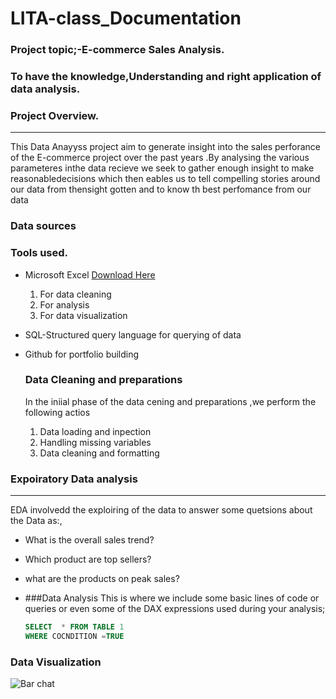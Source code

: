 # LITA-class_Documentation

### Project topic;-E-commerce Sales  Analysis.
### To have the knowledge,Understanding and right application of data analysis.
### Project Overview.
---
This Data Anayyss project aim to generate insight into the sales perforance of the E-commerce project over the past years .By analysing the various parameteres inthe data recieve we seek to gather enough insight to  make reasonabledecisions which then eables us to tell compelling stories around our data from thensight gotten and to know th best perfomance from our data 

### Data sources




### Tools used.
- Microsoft Excel [Download Here](https;//micrososft.com)
    1. For data cleaning
    2. For analysis
    3. For data visualization
 
       
- SQL-Structured query language for querying of data
- Github for portfolio building

  ### Data Cleaning and preparations
  In the iniial phase of the data cening and preparations ,we perform the following actios
  1. Data loading and inpection
  2. Handling missing variables
  3. Data cleaning and formatting
 



 ### Expoiratory Data analysis
 ---
  EDA involvedd the exploiring of the data to answer some quetsions about the Data as:,
- What is the overall sales trend?
-  Which product are top sellers?
- what are the products on peak sales?

- ###Data Analysis
  This is where we include some basic lines of code or queries or even some of  the DAX expressions used during your analysis;

  ```SQL
  SELECT  * FROM TABLE 1
  WHERE COCNDITION =TRUE
  ```

### Data Visualization

![Bar chat](https://github.com/user-attachments/assets/15179cde-e571-45e7-86e5-577a74feb79e)
